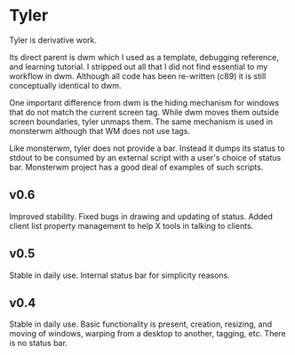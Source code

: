 Tyler
=====

Tyler is derivative work.

Its direct parent is dwm which I used as a template, debugging reference, and
learning tutorial. I stripped out all that I did not find essential to my
workflow in dwm. Although all code has been re-written (c89) it is still
conceptually identical to dwm.

One important difference from dwm is the hiding mechanism for windows that do
not match the current screen tag. While dwm moves them outside screen
boundaries, tyler unmaps them. The same mechanism is used in monsterwm
although that WM does not use tags.

Like monsterwm, tyler does not provide a bar. Instead it dumps its status to
stdout to be consumed by an external script with a user's choice of status
bar. Monsterwm project has a good deal of examples of such scripts.

v0.6
----

Improved stability. Fixed bugs in drawing and updating of status. Added client
list property management to help X tools in talking to clients.

v0.5
----

Stable in daily use. Internal status bar for simplicity reasons.

v0.4
----

Stable in daily use. Basic functionality is present, creation, resizing, and
moving of windows, warping from a desktop to another, tagging, etc. There is no
status bar.
